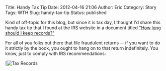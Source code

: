 Title: Handy Tax Tip
Date: 2012-04-16 21:06
Author: Eric
Category: Story
Tags: WTH
Slug: handy-tax-tip
Status: published

Kind of off-topic for this blog, but since it is tax day, I thought I'd
share this handy tax tip that I found at the IRS website in a document
titled ["How long should I keep
records?"](http://www.irs.gov/businesses/small/article/0,,id=98513,00.html)

For all of you folks out there that file fraudulent returns -- if you
want to do it strictly by the book, you ought to hang on to that return
indefinitely. You know, just to comply with IRS recommendations:

[![Tax Records]({filename}/images/tax-records.png)
